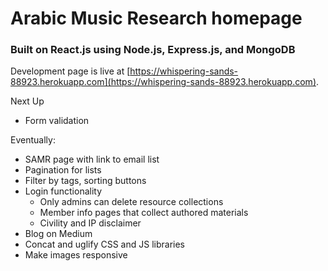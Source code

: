 # Arabic Music Research homepage

### Built on React.js using Node.js, Express.js, and MongoDB

Development page is live at [https://whispering-sands-88923.herokuapp.com](https://whispering-sands-88923.herokuapp.com).

Next Up
* Form validation

Eventually:
* SAMR page with link to email list
* Pagination for lists
* Filter by tags, sorting buttons
* Login functionality
    * Only admins can delete resource collections
    * Member info pages that collect authored materials
    * Civility and IP disclaimer
* Blog on Medium
* Concat and uglify CSS and JS libraries
* Make images responsive
